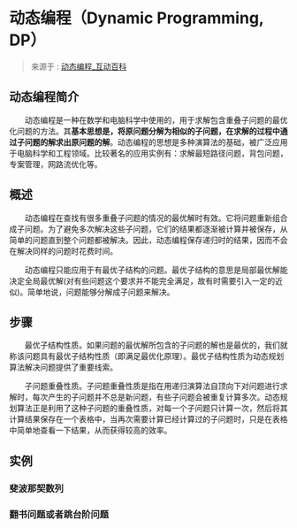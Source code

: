 # 动态编程（Dynamic Programming, DP）

>来源于 : [动态编程_互动百科](http://www.baike.com/wiki/%E5%8A%A8%E6%80%81%E7%BC%96%E7%A8%8B)

## 动态编程简介

　　动态编程是一种在数学和电脑科学中使用的，用于求解包含重叠子问题的最优化问题的方法。其**基本思想是，将原问题分解为相似的子问题，在求解的过程中通过子问题的解求出原问题的解**。动态编程的思想是多种演算法的基础，被广泛应用于电脑科学和工程领域。比较著名的应用实例有：求解最短路径问题，背包问题，专案管理，网路流优化等。


## 概述


　　动态编程在查找有很多重叠子问题的情况的最优解时有效。它将问题重新组合成子问题。为了避免多次解决这些子问题，它们的结果都逐渐被计算并被保存，从简单的问题直到整个问题都被解决。因此，动态编程保存递归时的结果，因而不会在解决同样的问题时花费时间。


　　动态编程只能应用于有最优子结构的问题。最优子结构的意思是局部最优解能决定全局最优解(对有些问题这个要求并不能完全满足，故有时需要引入一定的近似)。简单地说，问题能够分解成子问题来解决。


## 步骤


　　最优子结构性质。如果问题的最优解所包含的子问题的解也是最优的，我们就称该问题具有最优子结构性质（即满足最优化原理）。最优子结构性质为动态规划算法解决问题提供了重要线索。 


　　子问题重叠性质。子问题重叠性质是指在用递归演算法自顶向下对问题进行求解时，每次产生的子问题并不总是新问题，有些子问题会被重复计算多次。动态规划算法正是利用了这种子问题的重叠性质，对每一个子问题只计算一次，然后将其计算结果保存在一个表格中，当再次需要计算已经计算过的子问题时，只是在表格中简单地查看一下结果，从而获得较高的效率。 

## 实例

### 斐波那契数列

### 翻书问题或者跳台阶问题



